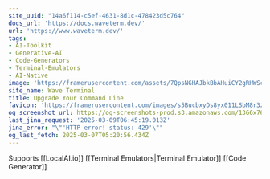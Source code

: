 ```yaml
---
site_uuid: "14a6f114-c5ef-4631-8d1c-478423d5c764"
docs_url: 'https://docs.waveterm.dev/'
url: 'https://www.waveterm.dev/'
tags:
- AI-Toolkit
- Generative-AI
- Code-Generators
- Terminal-Emulators
- AI-Native
image: 'https://framerusercontent.com/assets/7QpsNGHAJbkBbAHuiCY2gRHWSc.png'
site_name: Wave Terminal
title: Upgrade Your Command Line
favicon: 'https://framerusercontent.com/images/s5BucbxyDs8yx011LSbM8r3zSQ.png'
og_screenshot_url: https://og-screenshots-prod.s3.amazonaws.com/1366x768/80/false/5f6518998915fa1b46a98f398d9080d2cb9e451778c73790c45d0263541609b7.jpeg
last_jina_request: '2025-03-09T06:45:19.013Z'
jina_error: "\"'HTTP error! status: 429'\""
og_last_fetch: 2025-03-07T05:20:56.434Z
---
```

Supports [[LocalAI.io]]
[[Terminal Emulators|Terminal Emulator]]
[[Code Generator]]
